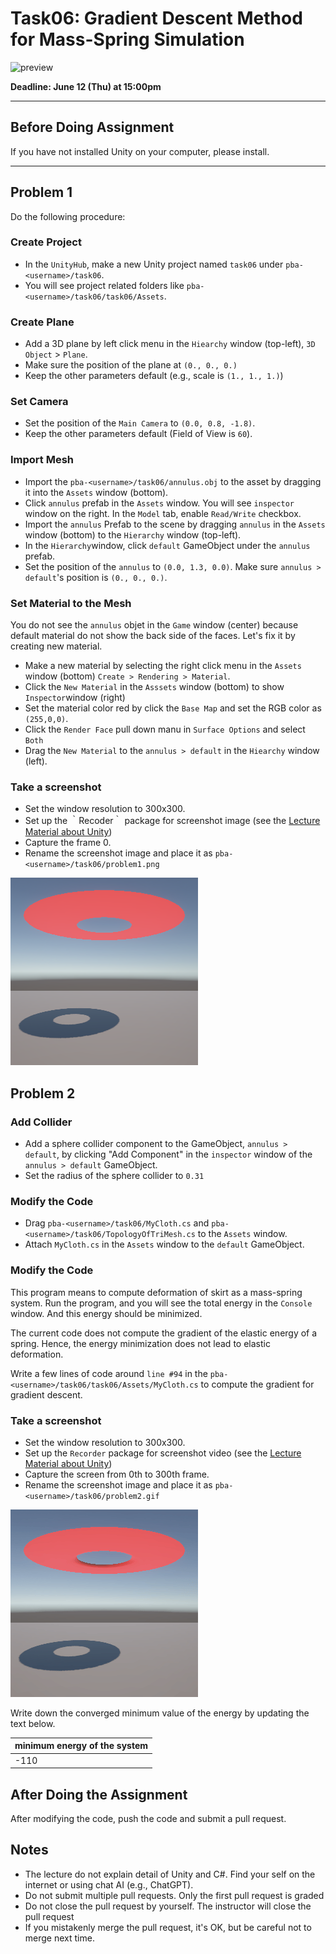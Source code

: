# Task06: Gradient Descent Method for Mass-Spring Simulation

![preview](thumbnail.gif)

**Deadline: June 12 (Thu) at 15:00pm**

----

## Before Doing Assignment

If you have not installed Unity on your computer, please install. 


---

## Problem 1

Do the following procedure:

### Create Project
- In the `UnityHub`, make a new Unity project named `task06` under `pba-<username>/task06`.
- You will see project related folders like `pba-<username>/task06/task06/Assets`.

### Create Plane
- Add a 3D plane by left click menu in the `Hiearchy` window (top-left), `3D Object` > `Plane`.
- Make sure the position of the plane at `(0., 0., 0.)`
- Keep the other parameters default (e.g., scale is `(1., 1., 1.)`)

### Set Camera
- Set the position of the `Main Camera` to `(0.0, 0.8, -1.8)`.
- Keep the other parameters default (Field of View is `60`).

### Import Mesh
- Import the `pba-<username>/task06/annulus.obj` to the asset by dragging it into the `Assets` window (bottom).
- Click `annulus` prefab in the `Assets` window. You will see `inspector` window on the right. In the `Model` tab, enable `Read/Write` checkbox.
- Import the `annulus` Prefab to the scene by dragging `annulus` in the `Assets` window (bottom) to the `Hierarchy` window (top-left).
- In the `Hierarchy`window, click `default` GameObject under the `annulus` prefab.
- Set the position of the `annulus` to `(0.0, 1.3, 0.0)`. Make sure `annulus > default`'s position is `(0., 0., 0.)`. 


### Set Material to the Mesh
You do not see the `annulus` objet in the `Game` window (center) because default material do not show the back side of the faces. Let's fix it by creating new material.
- Make a new material by selecting the right click menu in the `Assets` window (bottom) `Create > Rendering > Material`.
- Click the `New Material` in the `Asssets` window (bottom) to show `Inspector`window (right)
- Set the material color red by click the `Base Map` and set the RGB color as `(255,0,0)`.
- Click the `Render Face` pull down manu in `Surface Options` and select `Both`
- Drag the `New Material` to the `annulus > default` in the `Hiearchy` window (left).


### Take a screenshot
- Set the window resolution to 300x300. 
- Set up the ｀Recoder｀ package for screenshot image (see the [Lecture Material about Unity](http://nobuyuki-umetani.com/pba2025s/unity.pdf))
- Capture the frame 0.
- Rename the screenshot image and place it as `pba-<username>/task06/problem1.png`

![problem1](problem1.png)


## Problem 2


### Add Collider 
- Add a sphere collider component to the GameObject, `annulus > default`, by clicking "Add Component" in the `inspector` window of the `annulus > default` GameObject.
- Set the radius of the sphere collider to `0.31`

### Modify the Code
- Drag `pba-<username>/task06/MyCloth.cs` and `pba-<username>/task06/TopologyOfTriMesh.cs` to the `Assets` window. 
- Attach `MyCloth.cs` in the `Assets` window to the `default` GameObject.

### Modify the Code
This program means to compute deformation of skirt as a mass-spring system. 
Run the program, and you will see the total energy in the `Console` window. 
And this energy should be minimized.

The current code does not compute the gradient of the elastic energy of a spring. 
Hence, the energy minimization does not lead to elastic deformation.      

Write a few lines of code around `line #94` in the `pba-<username>/task06/task06/Assets/MyCloth.cs` to compute the gradient for gradient descent.

### Take a screenshot
- Set the window resolution to 300x300.
- Set up the `Recorder` package for screenshot video (see the [Lecture Material about Unity](http://nobuyuki-umetani.com/pba2025s/unity.pdf))
- Capture the screen from 0th to 300th frame.
- Rename the screenshot image and place it as `pba-<username>/task06/problem2.gif`

![problem2](problem2.gif)

Write down the converged minimum value of the energy by updating the text below.

| minimum energy of the system |
|------------------------------|
| -110                         |


## After Doing the Assignment

After modifying the code, push the code and submit a pull request.


## Notes
- The lecture do not explain detail of Unity and C#. Find your self on the internet or using chat AI (e.g., ChatGPT). 
- Do not submit multiple pull requests. Only the first pull request is graded
- Do not close the pull request by yourself. The instructor will close the pull request
- If you mistakenly merge the pull request, it's OK, but be careful not to merge next time. 
